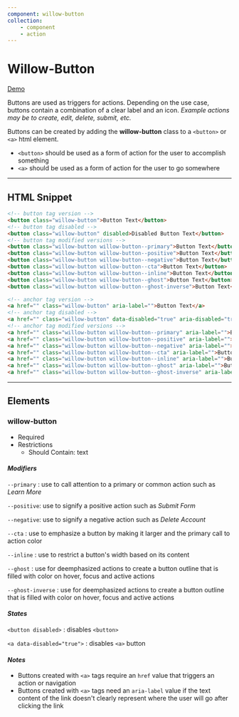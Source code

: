 ```yaml
---
component: willow-button
collection: 
    - component
    - action
---
```

# **Willow-Button**

[Demo](http://codepen.io/team/UnumUX/pen/BWpzLa)

Buttons are used as triggers for actions. Depending on the use case, buttons contain a combination of a clear label and an icon. _Example actions may be to create, edit, delete, submit, etc._

Buttons can be created by adding the **willow-button** class to a `<button>` or `<a>` html element.

- `<button>` should be used as a form of action for the user to accomplish something
- `<a>` should be used as a form of action for the user to go somewhere

---

## HTML Snippet

```html
<!-- button tag version -->
<button class="willow-button">Button Text</button>
<!-- button tag disabled -->
<button class="willow-button" disabled>Disabled Button Text</button>
<!-- button tag modified versions -->
<button class="willow-button willow-button--primary">Button Text</button>
<button class="willow-button willow-button--positive">Button Text</button>
<button class="willow-button willow-button--negative">Button Text</button>
<button class="willow-button willow-button--cta">Button Text</button>
<button class="willow-button willow-button--inline">Button Text</button>
<button class="willow-button willow-button--ghost">Button Text</button>
<button class="willow-button willow-button--ghost-inverse">Button Text</button>

<!-- anchor tag version -->
<a href="" class="willow-button" aria-label="">Button Text</a>
<!-- anchor tag disabled -->
<a href="" class="willow-button" data-disabled="true" aria-disabled="true" aria-label="">Disabled Button Text</a>
<!-- anchor tag modified versions -->
<a href="" class="willow-button willow-button--primary" aria-label="">Button Text</a>
<a href="" class="willow-button willow-button--positive" aria-label="">Button Text</a>
<a href="" class="willow-button willow-button--negative" aria-label="">Button Text</a>
<a href="" class="willow-button willow-button--cta" aria-label="">Button Text</a>
<a href="" class="willow-button willow-button--inline" aria-label="">Button Text</a>
<a href="" class="willow-button willow-button--ghost" aria-label="">Button Text</a>
<a href="" class="willow-button willow-button--ghost-inverse" aria-label="">Button Text</a>
```

---

## Elements

### willow-button

- Required
- Restrictions
  - Should Contain: text

#### _Modifiers_

`--primary` : use to call attention to a primary or common action such as _Learn More_

`--positive`: use to signify a positive action such as _Submit Form_

`--negative`: use to signify a negative action such as _Delete Account_

`--cta` : use to emphasize a button by making it larger and the primary call to action color

`--inline` : use to restrict a button's width based on its content

`--ghost` : use for deemphasized actions to create a button outline that is filled with color on hover, focus and active actions

`--ghost-inverse` : use for deemphasized actions to create a button outline that is filled with color on hover, focus and active actions

#### _States_

`<button disabled>` : disables `<button>`

`<a data-disabled="true">` : disables `<a>` button

#### _Notes_

- Buttons created with `<a>` tags require an `href` value that triggers an action or navigation
- Buttons created with `<a>` tags need an `aria-label` value if the text content of the link doesn't clearly represent where the user will go after clicking the link